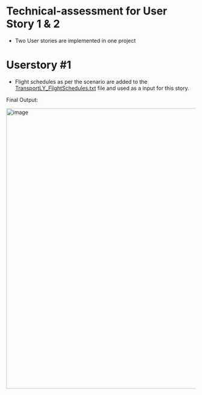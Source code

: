# Technical-assessment for User Story 1 & 2

- Two User stories are implemented in one project

# Userstory #1

- Flight schedules as per the scenario are added to the [TransportLY_FilghtSchedules.txt](https://github.com/sangeetha-kammari/technical-assessment/blob/main/FlightConsole/FlightScheduleFlies/TransportLY_FilghtSchedules.txt) file and used as a input for this story.


Final Output:

<img width="744" alt="image" src="https://user-images.githubusercontent.com/60175443/198803141-7fe15f01-746e-4fb6-b93e-66966ac62fe7.png">
